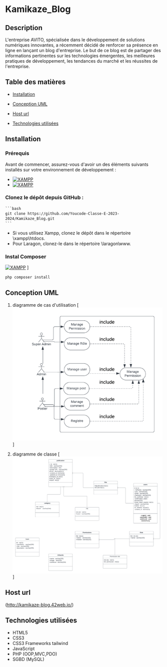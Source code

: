 # Kamikaze_Blog

## Description

L'entreprise AVITO, spécialisée dans le développement de solutions numériques innovantes, a récemment décidé de renforcer sa présence en ligne en lançant un blog d'entreprise. Le but de ce blog est de partager des informations pertinentes sur les technologies émergentes, les meilleures pratiques de développement, les tendances du marché et les réussites de l'entreprise.

##  Table des matières

- [Installation](#installation)

- [Conception UML](#Conception-UML)
- [Host url](#cHost-url)
- [Technologies utilisées](#technologies-utilisées)


## Installation
 ### Prérequis

Avant de commencer, assurez-vous d'avoir un des éléments suivants installés sur votre environnement de développement :

 - [![XAMPP](https://upload.wikimedia.org/wikipedia/commons/thumb/0/03/Xampp_logo.svg/1024px-Xampp_logo.svg.png)](https://www.apachefriends.org/fr/index.html) 
 - [![XAMPP](2wCEAAkGBxESEhUSEQ8SFhIQFxoVERcXEBUVFxUSFRgXFxUVFhUYHSghGBomGxcXJDEhJikrLi4uGR8zODctNygtLisBCgoKDg0OGhAQGislICY3Ky8yKy8tLS0rMTUtLS0vNTItLS0tLi8vLS0tMjA1LS0tLS0tLS0tLS0tLS0vLS0tLf)](https://www.apachefriends.org/fr/index.html)


### Clonez le dépôt depuis GitHub :

    ```bash
    git clone https://github.com/Youcode-Classe-E-2023-2024/Kamikaze_Blog.git
    ```

 - Si vous utilisez Xampp, clonez le dépôt dans le répertoire \xampp\htdocs\.
 - Pour Laragon, clonez-le dans le répertoire \laragon\www\.
 
### Instal Composer 
 [![XAMPP](https://blog.lecacheur.com/wp-content/uploads/2015/12/composer.png)](https://getcomposer.org/) ]
   ```bash
   php composer install
   ```






## Conception UML


1. diagramme de cas d'utilisation
 [![diagramme de cas d'utilisation](/uml/diagramme-de-cas-d-utilisation.png)]

2. diagramme de classe 
 [![diagramme de classe](/uml/diagramme-de-classe.png)]


## Host url
(http://kamikaze-blog.42web.io/)
## Technologies utilisées


- HTML5
- CSS3
- CSS3 Frameworks tailwind
- JavaScript 
- PHP (OOP,MVC,PDO)
- SGBD (MySQL)

